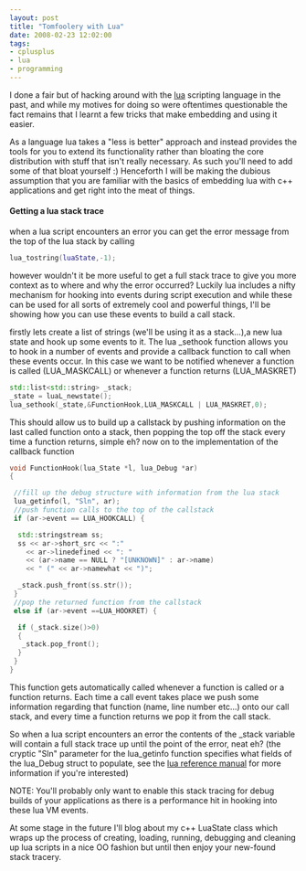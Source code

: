 ```yaml
---
layout: post
title: "Tomfoolery with Lua"
date: 2008-02-23 12:02:00
tags:
- cplusplus
- lua
- programming
---
```

I done a fair but of hacking around with the [lua](http://en.wikipedia.org/wiki/Lua) scripting language in the past, and while my motives for doing so were oftentimes questionable the fact remains that I learnt a few tricks that make embedding and using it easier.  

As a language lua takes a &quot;less is better&quot; approach and instead provides the tools for you to extend its functionality rather than bloating the core distribution with stuff that isn't really necessary. As such you'll need to add some of that bloat yourself :) Henceforth I will be making the dubious assumption that you are familiar with the basics of embedding lua with c++ applications and get right into the meat of things.  

#### Getting a lua stack trace  

when a lua script encounters an error you can get the error message from the top of the lua stack by calling  

``` lua
lua_tostring(luaState,-1);
```

however wouldn't it be more useful to get a full stack trace to give you more context as to where and why the error occurred? Luckily lua includes a nifty mechanism for hooking into events during script execution and while these can be used for all sorts of extremely cool and powerful things, I'll be showing how you can use these events to build a call stack.

firstly lets create a list of strings (we'll be using it as a stack...),a new lua state and hook up some events to it. The lua _sethook function allows you to hook in a number of events and provide a callback function to call when these events occur. In this case we want to be notified whenever a function is called (LUA_MASKCALL) or whenever a function returns (LUA_MASKRET)

``` c++
std::list<std::string> _stack;
_state = luaL_newstate();
lua_sethook(_state,&FunctionHook,LUA_MASKCALL | LUA_MASKRET,0);
```

This should allow us to build up a callstack by pushing information on the last called function onto a stack, then popping the top off the stack every time a function returns, simple eh? now on to the implementation of the callback function

``` c++
void FunctionHook(lua_State *l, lua_Debug *ar)
{

 //fill up the debug structure with information from the lua stack
 lua_getinfo(l, "Sln", ar);
 //push function calls to the top of the callstack
 if (ar->event == LUA_HOOKCALL) {

  std::stringstream ss;
  ss << ar->short_src << ":"
    << ar->linedefined << ": "
    << (ar->name == NULL ? "[UNKNOWN]" : ar->name)
    << " (" << ar->namewhat << ")";

  _stack.push_front(ss.str());
 }
 //pop the returned function from the callstack
 else if (ar->event ==LUA_HOOKRET) {

  if (_stack.size()>0)
  {
   _stack.pop_front();
  }
 }
}
```

This function gets automatically called whenever a function is called or a function returns. Each time a call event takes place we push some information regarding that function (name, line number etc...) onto our call stack, and every time a function returns we pop it from the call stack.

So when a lua script encounters an error the contents of the _stack variable will contain a full stack trace up until the point of the error, neat eh? (the cryptic &quot;Sln&quot; parameter for the lua_getinfo function specifies what fields of the lua_Debug struct to populate, see the [lua reference manual](http://www.lua.org/manual/5.1/) for more information if you're interested)

NOTE: You'll probably only want to enable this stack tracing for debug builds of your applications as there is a performance hit in hooking into these lua VM events.

At some stage in the future I'll blog about my c++ LuaState class which wraps up the process of creating, loading, running, debugging and cleaning up lua scripts in a nice OO fashion but until then enjoy your new-found stack tracery.
